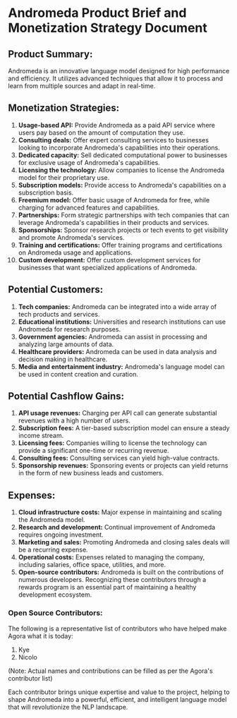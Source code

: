 # Andromeda Product Brief and Monetization Strategy Document

## Product Summary:

Andromeda is an innovative language model designed for high performance and efficiency. It utilizes advanced techniques that allow it to process and learn from multiple sources and adapt in real-time. 

## Monetization Strategies:

1. **Usage-based API:** Provide Andromeda as a paid API service where users pay based on the amount of computation they use.
2. **Consulting deals:** Offer expert consulting services to businesses looking to incorporate Andromeda's capabilities into their operations.
3. **Dedicated capacity:** Sell dedicated computational power to businesses for exclusive usage of Andromeda's capabilities.
4. **Licensing the technology:** Allow companies to license the Andromeda model for their proprietary use.
5. **Subscription models:** Provide access to Andromeda's capabilities on a subscription basis.
6. **Freemium model:** Offer basic usage of Andromeda for free, while charging for advanced features and capabilities.
7. **Partnerships:** Form strategic partnerships with tech companies that can leverage Andromeda's capabilities in their products and services.
8. **Sponsorships:** Sponsor research projects or tech events to get visibility and promote Andromeda's services.
9. **Training and certifications:** Offer training programs and certifications on Andromeda usage and applications.
10. **Custom development:** Offer custom development services for businesses that want specialized applications of Andromeda.

## Potential Customers:

1. **Tech companies:** Andromeda can be integrated into a wide array of tech products and services.
2. **Educational institutions:** Universities and research institutions can use Andromeda for research purposes.
3. **Government agencies:** Andromeda can assist in processing and analyzing large amounts of data.
4. **Healthcare providers:** Andromeda can be used in data analysis and decision making in healthcare.
5. **Media and entertainment industry:** Andromeda's language model can be used in content creation and curation.

## Potential Cashflow Gains:

1. **API usage revenues:** Charging per API call can generate substantial revenues with a high number of users.
2. **Subscription fees:** A tier-based subscription model can ensure a steady income stream.
3. **Licensing fees:** Companies willing to license the technology can provide a significant one-time or recurring revenue.
4. **Consulting fees:** Consulting services can yield high-value contracts.
5. **Sponsorship revenues:** Sponsoring events or projects can yield returns in the form of new business leads and customers.

## Expenses:

1. **Cloud infrastructure costs:** Major expense in maintaining and scaling the Andromeda model.
2. **Research and development:** Continual improvement of Andromeda requires ongoing investment.
3. **Marketing and sales:** Promoting Andromeda and closing sales deals will be a recurring expense.
4. **Operational costs:** Expenses related to managing the company, including salaries, office space, utilities, and more.
5. **Open-source contributors:** Andromeda is built on the contributions of numerous developers. Recognizing these contributors through a rewards program is an essential part of maintaining a healthy development ecosystem.

### Open Source Contributors:

The following is a representative list of contributors who have helped make Agora what it is today:

1. Kye
2. Nicolo

(Note: Actual names and contributions can be filled as per the Agora's contributor list)

Each contributor brings unique expertise and value to the project, helping to shape Andromeda into a powerful, efficient, and intelligent language model that will revolutionize the NLP landscape.